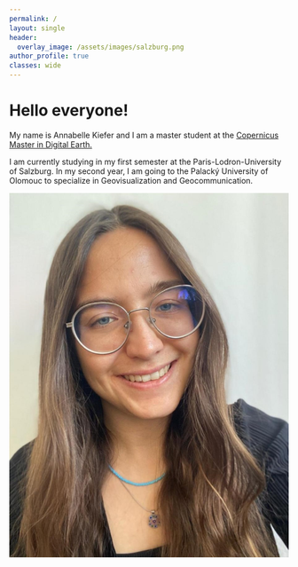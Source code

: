 ```yaml
---
permalink: /
layout: single
header:
  overlay_image: /assets/images/salzburg.png
author_profile: true
classes: wide
---
```


<div class="home-content">
  <div class="text-container">
    <h1>Hello everyone!</h1>
    <p>My name is Annabelle Kiefer and I am a master student at the <a href="https://master-cde.eu/">Copernicus Master in Digital Earth.</a></p>
    <p>I am currently studying in my first semester at the Paris-Lodron-University of Salzburg. In my second year, I am going to the Palacký University of Olomouc to specialize in Geovisualization and Geocommunication.</p>
  </div>

  <div class="image-container">
    <img src="assets/images/Profilfoto.jpg" alt="Author Image">
  </div>
</div>
